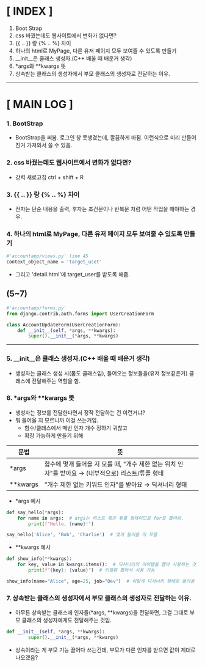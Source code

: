 # [ INDEX ]
1. Boot Strap
2. css 바꿨는데도 웹사이트에서 변화가 없다면?
3. {{ .. }} 랑 {% .. %} 차이
4. 하나의 html로 MyPage, 다른 유저 페이지 모두 보여줄 수 있도록 만들기
5. __init__은 클래스 생성자.(C++ 배울 때 배운거 생각)
6. *args와 **kwargs 뜻
7. 상속받는 클래스의 생성자에서 부모 클래스의 생성자로 전달하는 이유.
---
# [ MAIN LOG ]
### 1. BootStrap
+ BootStrap을 써봄. 로그인 창 못생겼는데, 깔끔하게 바뀜. 이런식으로 미리 만들어진거 가져와서 쓸 수 있음.

### 2. css 바꿨는데도 웹사이트에서 변화가 없다면?
+ 강력 새로고침  ctrl + shift + R

### 3. {{ .. }} 랑 {% .. %} 차이
+ 전자는 단순 내용을 출력, 후자는 조건문이나 반복문 처럼 어떤 작업을 해야하는 경우.

### 4. 하나의 html로 MyPage, 다른 유저 페이지 모두 보여줄 수 있도록 만들기
```python
#'accountapp/views.py' line 45
context_object_name = 'target_uset' 
```
 + 그리고 'detail.html'에 target_user를 받도록 해줌.


## (5~7)
```python
#'accountapp/forms.py'
from django.contrib.auth.forms import UserCreationForm

class AccountUpdateForm(UserCreationForm):
    def __init__(self, *args, **kwargs):
        super().__init__(*args, **kwargs)
```
---
### 5. __init__은 클래스 생성자.(C++ 배울 때 배운거 생각)
+ 생성자는 클래스 생성 시(폼도 클래스임), 들어오는 정보들을(유저 정보같은거) 클래스에 전달해주는 역할을 함.

### 6. *args와 **kwargs 뜻
+ 생성자는 정보를 전달한다면서 정작 전달하는 건 이런거냐?
+ 뭐 들어올 지 모르니까 이걸 쓰는거임.
  + 함수/클래스에서 매번 인자 개수 정하기 귀찮고
  + 확장 가능하게 만들기 위해



|문법| 뜻                                                            |
|---|--------------------------------------------------------------|
|*args| 함수에 몇개 들어올 지 모를 때, "개수 제한 없는 위치 인자"를 받아요 → (내부적으로) 리스트/튜플 형태 |
|**kwargs| "개수 제한 없는 키워드 인자"를 받아요 → 딕셔너리 형태                             |

- *args 예시
```python
def say_hello(*args):
    for name in args:  # args는 리스트 혹은 튜플 형태이므로 for로 뽑아씀.
        print(f"Hello, {name}!")

say_hello('Alice', 'Bob', 'Charlie')  # 몇개 들어올 지 모름 
```

- **kwargs 예시
```python
def show_info(**kwargs):
    for key, value in kwargs.items():  # 딕셔너리의 아이템을 뽑아 사용하는 것
        print(f"{key}: {value}")  # 키밸류 뽑아서 사용 가능

show_info(name="Alice", age=25, job="Dev")  # 이렇게 딕셔너리 형태로 들어옴

```

### 7. 상속받는 클래스의 생성자에서 부모 클래스의 생성자로 전달하는 이유.
+ 아무튼 상속받는 클래스에 인자들(*args, **kwargs)을 전달하면, 그걸 그대로 부모 클래스의 생성자에게도 전달해주는 것임.
```python
def __init__(self, *args, **kwargs):
        super().__init__(*args, **kwargs)
```
+ 상속이라는 게 부모 기능 끌어다 쓰는건데, 부모가 다른 인자를 받으면 값이 제대로 나오겠음?
